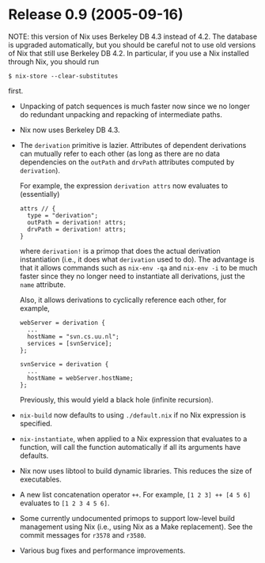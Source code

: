# Release 0.9 (2005-09-16)

NOTE: this version of Nix uses Berkeley DB 4.3 instead of 4.2. The
database is upgraded automatically, but you should be careful not to use
old versions of Nix that still use Berkeley DB 4.2. In particular, if
you use a Nix installed through Nix, you should run

    $ nix-store --clear-substitutes

first.

  - Unpacking of patch sequences is much faster now since we no longer
    do redundant unpacking and repacking of intermediate paths.

  - Nix now uses Berkeley DB 4.3.

  - The `derivation` primitive is lazier. Attributes of dependent
    derivations can mutually refer to each other (as long as there are
    no data dependencies on the `outPath` and `drvPath` attributes
    computed by `derivation`).
    
    For example, the expression `derivation
            attrs` now evaluates to (essentially)
    
        attrs // {
          type = "derivation";
          outPath = derivation! attrs;
          drvPath = derivation! attrs;
        }
    
    where `derivation!` is a primop that does the actual derivation
    instantiation (i.e., it does what `derivation` used to do). The
    advantage is that it allows commands such as `nix-env -qa` and
    `nix-env -i` to be much faster since they no longer need to
    instantiate all derivations, just the `name` attribute.
    
    Also, it allows derivations to cyclically reference each other, for
    example,
    
        webServer = derivation {
          ...
          hostName = "svn.cs.uu.nl";
          services = [svnService];
        };
         
        svnService = derivation {
          ...
          hostName = webServer.hostName;
        };
    
    Previously, this would yield a black hole (infinite recursion).

  - `nix-build` now defaults to using `./default.nix` if no Nix
    expression is specified.

  - `nix-instantiate`, when applied to a Nix expression that evaluates
    to a function, will call the function automatically if all its
    arguments have defaults.

  - Nix now uses libtool to build dynamic libraries. This reduces the
    size of executables.

  - A new list concatenation operator `++`. For example, `[1 2 3] ++
    [4 5
            6]` evaluates to `[1 2 3 4 5
            6]`.

  - Some currently undocumented primops to support low-level build
    management using Nix (i.e., using Nix as a Make replacement). See
    the commit messages for `r3578` and `r3580`.

  - Various bug fixes and performance improvements.
